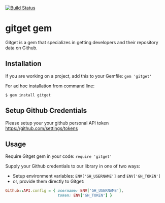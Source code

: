 [![Build Status](https://travis-ci.org/Rubeasts/gitget.svg?branch=master)](https://travis-ci.org/Rubeasts/gitget)
# gitget gem

Gitget is a gem that specializes in getting developers and their repository data on Github.

## Installation

If you are working on a project, add this to your Gemfile: `gem 'gitget'`

For ad hoc installation from command line:

```$ gem install gitget```

## Setup Github Credentials

Please setup your your github personal API token https://github.com/settings/tokens

## Usage

Require Gitget gem in your code: `require 'gitget'`

Supply your Github credentials to our library in one of two ways:
- Setup environment variables: `ENV['GH_USERNAME']` and `ENV['GH_TOKEN']`
- or, provide them directly to Gitget:

```ruby
Github::API.config = { username: ENV['GH_USERNAME'],
                       token: ENV['GH_TOKEN'] }
```
